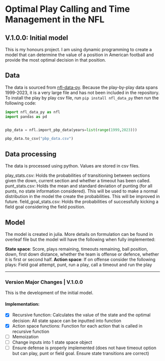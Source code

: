# Optimal Play Calling and Time Management in the NFL
## V.1.0.0: Initial model

This is my honours project. I am using dynamic programming to create a model that can determine the value of a position in American football and provide the most optimal decision in that position. 

## Data
The data is sourced from [nfl-data-py](https://pypi.org/project/nfl-data-py/). 
Because the play-by-play data spans 1999-2023, it is a very large file and has not been included in the repository. 
To install the play by play csv file, run `pip install nfl_data_py` then run the following code:

```python
import nfl_data_py as nfl
import pandas as pd


pbp_data = nfl.import_pbp_data(years=list(range(1999,2023)))

pbp_data.to_csv("pbp_data.csv")
```

## Data processing
The data is processed using python. Values are stored in csv files. 

play_stats.csv: Holds the probabilities of transitioning between sections given the down, current section and whether a timeout has been called. 
punt_stats.csv: Holds the mean and standard deviation of punting (for all punts, no state information considered). This will be used to make a normal distribution in the model the create the probabilities. This will be improved in future. 
field_goal_stats.csv: Holds the probabilities of successfully kicking a field goal considering the field position. 

## Model
The model is created in julia. More details on formulation can be found in overleaf file but the model will have the following when fully implemented: 

**State space**: Score, plays remaining, timeouts remaining, ball position, down, first down distance, whether the team is offense or defence, whether it is first or second half.
**Action space**: If on offense consider the following plays: Field goal attempt, punt, run a play, call a timeout and run the play

---

### Version Major Changes | V.1.0.0
This is the development of the initial model.

#### Implementation:
- [x] Recursive function: Calculates the value of the state and the optimal decision: All state space can be inputted into function
- [x] Action space functions: Function for each action that is called in recursive function
- [ ] Memoization
- [ ] Change inputs into 1 state space object
- [ ] Ensure defense is properly implemented (does not have timeout option but can play, punt or field goal. Ensure state transitions are correct)